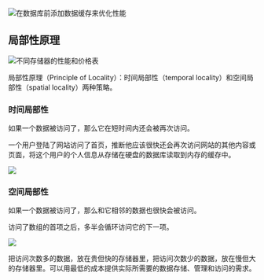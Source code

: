 ![在数据库前添加数据缓存来优化性能](https://blog-1252173264.cos.ap-shanghai.myqcloud.com/1648889834597-a21e5c7b-8120-46f6-a131-14bf4d724d06.png)

## 局部性原理

![不同存储器的性能和价格表](https://blog-1252173264.cos.ap-shanghai.myqcloud.com/1648889983393-ee3941b4-6fd1-44b1-a07f-557781f44e74.png)

局部性原理（Principle of Locality）：时间局部性（temporal locality）和空间局部性（spatial locality）两种策略。

### 时间局部性

如果一个数据被访问了，那么它在短时间内还会被再次访问。

一个用户登陆了网站访问了首页，推断他应该很快还会再次访问网站的其他内容或页面，将这个用户的个人信息从存储在硬盘的数据库读取到内存的缓存中。

![](https://blog-1252173264.cos.ap-shanghai.myqcloud.com/1648890285622-06c81a48-9843-456f-9956-2e6dbb021b87.png)

### 空间局部性

如果一个数据被访问了，那么和它相邻的数据也很快会被访问。

访问了数组的首项之后，多半会循环访问它的下一项。

![](https://blog-1252173264.cos.ap-shanghai.myqcloud.com/1648890912674-fb31308a-d854-4286-843c-f572316a249b.png)

把访问次数多的数据，放在贵但快的存储器里，把访问次数少的数据，放在慢但大的存储器里。可以用最低的成本提供实际所需要的数据存储、管理和访问的需求。
